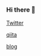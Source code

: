 ### Hi there 👋

[Twitter](https://twitter.com/honahuku)

[qiita](https://qiita.com/honahuku)

[blog](https://honahuku.hateblo.jp/archive)

<!--
**Honahuku/Honahuku** is a ✨ _special_ ✨ repository because its `README.md` (this file) appears on your GitHub profile.

Here are some ideas to get you started:

- 🔭 I’m currently working on ...
- 🌱 I’m currently learning ...
- 👯 I’m looking to collaborate on ...
- 🤔 I’m looking for help with ...
- 💬 Ask me about ...
- 📫 How to reach me: ...
- 😄 Pronouns: ...
- ⚡ Fun fact: ...
-->
